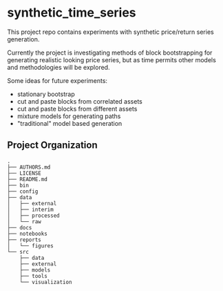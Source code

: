 synthetic_time_series
==============================

This project repo contains experiments with synthetic price/return series generation. 

Currently the project is investigating methods of block bootstrapping for generating realistic looking price series, but as time permits other models and methodologies will be explored.

Some ideas for future experiments:
- stationary bootstrap
- cut and paste blocks from correlated assets
- cut and paste blocks from different assets
- mixture models for generating paths
- "traditional" model based generation

Project Organization
--------------------

    .
    ├── AUTHORS.md
    ├── LICENSE
    ├── README.md
    ├── bin
    ├── config
    ├── data
    │   ├── external
    │   ├── interim
    │   ├── processed
    │   └── raw
    ├── docs
    ├── notebooks
    ├── reports
    │   └── figures
    └── src
        ├── data
        ├── external
        ├── models
        ├── tools
        └── visualization
